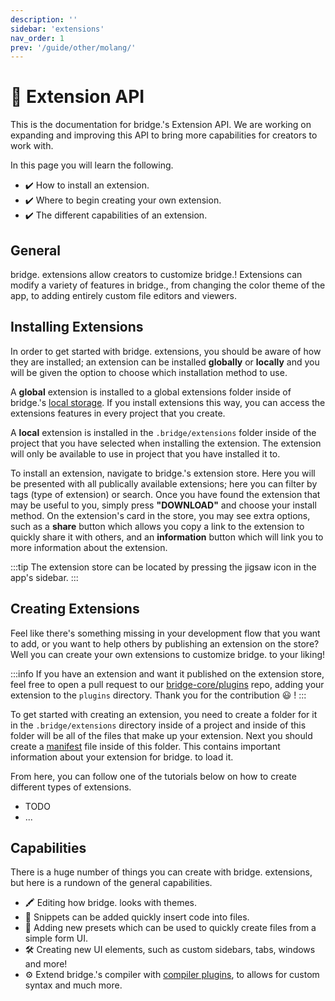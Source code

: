 ```yaml
---
description: ''
sidebar: 'extensions'
nav_order: 1
prev: '/guide/other/molang/'
---
```


# :jigsaw: Extension API

This is the documentation for bridge.'s Extension API. We are working on expanding and improving this API to bring more capabilities for creators to work with.

In this page you will learn the following.

- :heavy_check_mark: How to install an extension.
- :heavy_check_mark: Where to begin creating your own extension.
- :heavy_check_mark: The different capabilities of an extension.

## General

bridge. extensions allow creators to customize bridge.! Extensions can modify a variety of features in bridge., from changing the color theme of the app, to adding entirely custom file editors and viewers.

## Installing Extensions

In order to get started with bridge. extensions, you should be aware of how they are installed; an extension can be installed **globally** or **locally** and you will be given the option to choose which installation method to use. 

A **global** extension is installed to a global extensions folder inside of bridge.'s [local storage](TODO). If you install extensions this way, you can access the extensions features in every project that you create.

A **local** extension is installed in the `.bridge/extensions` folder inside of the project that you have selected when installing the extension. The extension will only be available to use in project that you have installed it to.

To install an extension, navigate to bridge.'s extension store. Here you will be presented with all publically available extensions; here you can filter by tags (type of extension) or search. Once you have found the extension that may be useful to you, simply press **"DOWNLOAD"** and choose your install method. On the extension's card in the store, you may see extra options, such as a **share** button which allows you copy a link to the extension to quickly share it with others, and an **information** button which will link you to more information about the extension.

:::tip
The extension store can be located by pressing the jigsaw icon in the app's sidebar.
:::

## Creating Extensions

Feel like there's something missing in your development flow that you want to add, or you want to help others by publishing an extension on the store? Well you can create your own extensions to customize bridge. to your liking!

:::info
If you have an extension and want it published on the extension store, feel free to open a pull request to our [bridge-core/plugins](https://github.com/bridge-core/plugins) repo, adding your extension to the `plugins` directory. Thank you for the contribution :smiley: !
:::

To get started with creating an extension, you need to create a folder for it in the `.bridge/extensions` directory inside of a project and inside of this folder will be all of the files that make up your extension. Next you should create a [manifest](/extensions/extension-manifest) file inside of this folder. This contains important information about your extension for bridge. to load it.

From here, you can follow one of the tutorials below on how to create different types of extensions.

- TODO
- ...

## Capabilities

There is a huge number of things you can create with bridge. extensions, but here is a rundown of the general capabilities.

- :crayon: Editing how bridge. looks with themes.
- :link: Snippets can be added quickly insert code into files.
- :bricks: Adding new presets which can be used to quickly create files from a simple form UI.
- :hammer_and_wrench: Creating new UI elements, such as custom sidebars, tabs, windows and more!
- :gear: Extend bridge.'s compiler with [compiler plugins](/extensions/compiler-plugins), to allows for custom syntax and much more.